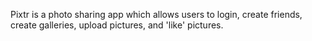 Pixtr is a photo sharing app which allows users to login, create friends, create
galleries,  upload pictures, and 'like' pictures.
